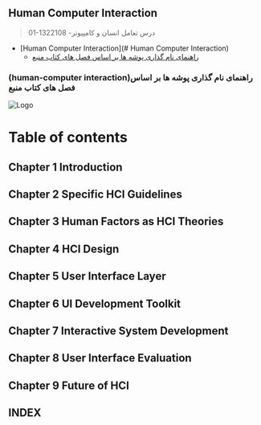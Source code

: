 ## Human Computer Interaction

> 01-1322108 -درس تعامل انسان و كامپيوتر 

- [Human Computer Interaction](# Human Computer Interaction)
    * [راهنمای نام گذاری پوشه ها بر اساس فصل های کتاب منبع](#راهنمای-نام-گذاری-پوشه-ها-بر-اساس-فصل-های-کتاب-منبع)
    
###    (human-computer interaction)راهنمای نام گذاری پوشه ها بر اساس فصل های کتاب منبع
![Logo](https://github.com/AliRazavi-edu/PNU_3991/blob/master/image/Human%20Computer%20Interaction.png)
# Table of contents

## Chapter 1 Introduction

## Chapter 2 Specific HCI Guidelines
 
## Chapter 3 Human Factors as HCI Theories

## Chapter 4 HCI Design

## Chapter 5 User Interface Layer

## Chapter 6 UI Development Toolkit

## Chapter 7 Interactive System Development 

## Chapter 8 User Interface Evaluation 

## Chapter 9 Future of HCI

## INDEX

